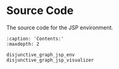 # Source Code

The source code for the JSP environment.

```{toctree}
:caption: 'Contents:'
:maxdepth: 2

disjunctive_graph_jsp_env
disjunctive_graph_jsp_visualizer
```
